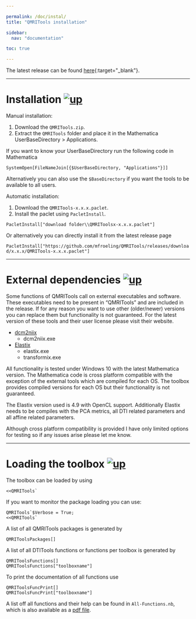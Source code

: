 ```yaml
---

permalink: /doc/instal/
title: "QMRITools installation"

sidebar:
  nav: "documentation"

toc: true

---
```


<a name="top"></a>
The latest release can be found [here](https://github.com/mfroeling/QMRITools/releases){:target="_blank"}.

---------------------------------------------------------------------

# Installation [![up](../../assets/images/arrow.png)](../doc/#top "Top of page")
 
Manual installation:
1.	Download the `QMRITools.zip`.
2.	Extract the `QMRITools` folder and place it in the Mathematica UserBaseDirectory &gt; Applications.

If you want to know your UserBaseDirectory run the following code in Mathematica

`SystemOpen[FileNameJoin[{$UserBaseDirectory, "Applications"}]]`

Alternatively you can also use the `$BaseDirectory` if you want the tools to be available to all users.

Automatic installation:
1.	Download the `QMRITools-x.x.x.paclet`.
2.	Install the paclet using `PacletInstall`.

`PacletInstall["download folder\\QMRIToolsx-x.x.x.paclet"]`  

Or alternatively you can directly install it from the latest release page

`PacletInstall["https://github.com/mfroeling/QMRITools/releases/download/x.x.x/QMRITools-x.x.x.paclet"]`

---------------------------------------------------------------------

# External dependencies [![up](../../assets/images/arrow.png)](../doc/#top "Top of page")

Some functions of QMRITools call on external executables and software.
These executables need to be present in “QMRITools” and are included in
the release. If for any reason you want to use other (older/newer)
versions you can replace them but functionality is not guaranteed. For
the latest version of these tools and their user license please visit
their website.

-   [dcm2niix](https://github.com/rordenlab/dcm2niix/)
    -   dcm2niix.exe
-   [Elastix](http://elastix.isi.uu.nl/)
    -   elastix.exe
    -   transformix.exe

All functionality is tested under Windows 10 with the latest Mathematica
version. The Mathematica code is cross platform compatible with the
exception of the external tools which are compiled for each OS. The
toolbox provides compiled versions for each OS but their functionality
is not guaranteed. 

The Elastix version used is 4.9 with OpenCL support.
Additionally Elastix needs to be compiles with the PCA metrics, all DTI
related parameters and all affine related parameters.

Although cross platform compatibility is provided I have only limited
options for testing so if any issues arise please let me know.

---------------------------------------------------------------------

# Loading the toolbox [![up](../../assets/images/arrow.png)](../doc/#top "Top of page")

The toolbox can be loaded by using
	
	<<QMRITools` 

If you want to monitor the package loading you can use: 
	
	QMRITools`$Verbose = True;
	<<QMRITools`

A list of all QMRITools packages is generated by

    QMRIToolsPackages[]

A list of all DTITools functions or functions per toolbox is generated
by

    QMRIToolsFunctions[]
    QMRIToolsFunctions["toolboxname"]

To print the documentation of all functions use

    QMRIToolsFuncPrint[]
    QMRIToolsFuncPrint["toolboxname"]

A list off all functions and their help can be found in
`All-Functions.nb`, which is also available as a [pdf file](https://github.com/mfroeling/QMRITools/releases/download/2.0/All-Functions.pdf).